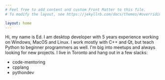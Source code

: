```yaml
---
# Feel free to add content and custom Front Matter to this file.
# To modify the layout, see https://jekyllrb.com/docs/themes/#overriding-theme-defaults

layout: home
---
```


Hi, my name is Ed.
I am desktop developer with 5 years experience working on Windows, MacOS and Linux.
I work mostly with C++ and Qt, but teach Python to beginner programmers as well.
I'm big into meetups and always looking for new projects.
I live in Toronto and hang out in a few slacks:
* code-mentoring
* cpplang
* pythondev


